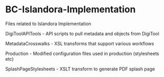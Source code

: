 BC-Islandora-Implementation
===========================

Files related to Islandora Implementation


DigiToolAPITools - API scripts to pull metadata and objects from DigiTool

MetadataCrosswalks - XSL transforms that support various workflows

Production - Modified configuration files used in production (stylesheets etc)

SplashPageStylesheets - XSLT transform to generate PDF splash page
